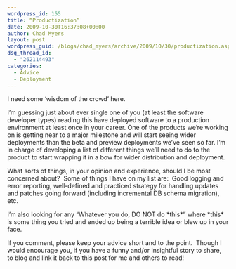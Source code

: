 ```yaml
---
wordpress_id: 155
title: “Productization”
date: 2009-10-30T16:37:08+00:00
author: Chad Myers
layout: post
wordpress_guid: /blogs/chad_myers/archive/2009/10/30/productization.aspx
dsq_thread_id:
  - "262114493"
categories:
  - Advice
  - Deployment
---
```

I need some ‘wisdom of the crowd’ here.

I’m guessing just about ever single one of you (at least the software developer types) reading this have deployed software to a production environment at least once in your career. One of the products we’re working on is getting near to a major milestone and will start seeing wider deployments than the beta and preview deployments we’ve seen so far. I’m in charge of developing a list of different things we’ll need to do to the product to start wrapping it in a bow for wider distribution and deployment.

What sorts of things, in your opinion and experience, should I be most concerned about?&#160; Some of things I have on my list are:&#160; Good logging and error reporting, well-defined and practiced strategy for handling updates and patches going forward (including incremental DB schema migration), etc.

I’m also looking for any “Whatever you do, DO NOT do \*this\*” where \*this\* is some thing you tried and ended up being a terrible idea or blew up in your face.

If you comment, please keep your advice short and to the point.&#160; Though I would encourage you, if you have a funny and/or insightful story to share, to blog and link it back to this post for me and others to read!